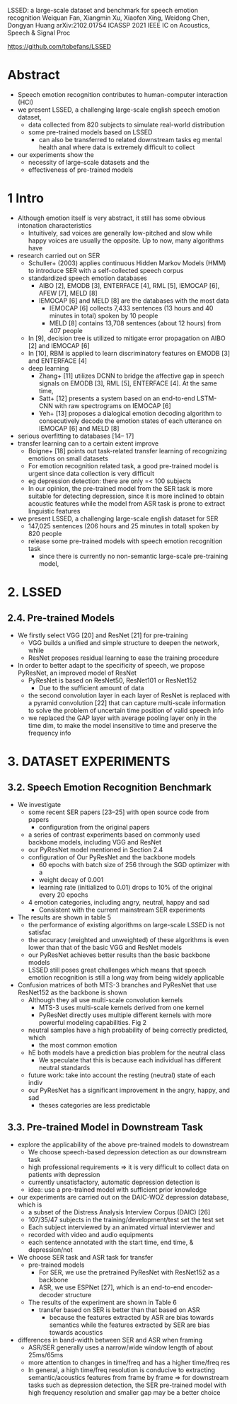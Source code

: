 LSSED: a large-scale dataset and benchmark for speech emotion recognition
Weiquan Fan, Xiangmin Xu, Xiaofen Xing, Weidong Chen, Dongyan Huang
arXiv:2102.01754 ICASSP 2021 IEEE IC on Acoustics, Speech & Signal Proc

https://github.com/tobefans/LSSED

# Abstract

* Speech emotion recognition contributes to human-computer interaction (HCI)
* we present LSSED, a challenging large-scale english speech emotion dataset,
  * data collected from 820 subjects to simulate real-world distribution
  * some pre-trained models based on LSSED
    * can also be transferred to related downstream tasks eg mental health anal
      where data is extremely difficult to collect
* our experiments show the
  * necessity of large-scale datasets and the
  * effectiveness of pre-trained models

# 1 Intro

* Although emotion itself is very abstract,
  it still has some obvious intonation characteristics
  * Intuitively, sad voices are generally low-pitched and slow while
    happy voices are usually the opposite.  Up to now, many algorithms have
* research carried out on SER
  * Schuller+ (2003) applies continuous Hidden Markov Models (HMM) to introduce
    SER with a self-collected speech corpus
  * standardized speech emotion databases
    * AIBO [2], EMODB [3], ENTERFACE [4], RML [5], IEMOCAP [6], AFEW [7],
      MELD [8]
    * IEMOCAP [6] and MELD [8] are the databases with the most data
      * IEMOCAP [6] collects 7,433 sentences (13 hours and 40 minutes in total)
        spoken by 10 people
      * MELD [8] contains 13,708 sentences (about 12 hours) from 407 people
  * In [9], decision tree is utilized to
    mitigate error propagation on AIBO [2] and IEMOCAP [6]
  * In [10], RBM is applied to learn discriminatory features on EMODB [3] and
    ENTERFACE [4]
  * deep learning
    * Zhang+ [11] utilizes DCNN to bridge the affective gap in speech signals
      on EMODB [3], RML [5], ENTERFACE [4]. At the same time,
    * Satt+ [12] presents a system based on an end-to-end LSTM-CNN with raw
      spectrograms on IEMOCAP [6]
    * Yeh+ [13] proposes a dialogical emotion decoding algorithm to
      consecutively decode the emotion states of each utterance on IEMOCAP [6]
      and MELD [8]
* serious overfitting to databases [14– 17]
* transfer learning can to a certain extent improve
  * Boigne+ [18] points out task-related transfer learning of recognizing
    emotions on small datasets
  * For emotion recognition related task, a good pre-trained model is urgent
    since data collection is very difficult
  * eg depression detection: there are only =< 100 subjects
  * In our opinion, the pre-trained model from the SER task is more suitable
    for detecting depression, since
    it is more inclined to obtain acoustic features while the model from ASR
    task is prone to extract linguistic features
* we present LSSED, a challenging large-scale english dataset for SER
  * 147,025 sentences (206 hours and 25 minutes in total) spoken by 820 people
  * release some pre-trained models with speech emotion recognition task
    * since there is currently no non-semantic large-scale pre-training model,

# 2. LSSED

## 2.4. Pre-trained Models

* We firstly select VGG [20] and ResNet [21] for pre-training
  * VGG builds a unified and simple structure to deepen the network, while
  * ResNet proposes residual learning to ease the training procedure
* In order to better adapt to the specificity of speech, we propose PyResNet,
  an improved model of ResNet
  * PyResNet is based on ResNet50, ResNet101 or ResNet152
    * Due to the sufficient amount of data
  * the second convolution layer in each layer of ResNet is replaced with a
    pyramid convolution [22] that can capture multi-scale information
    to solve the problem of uncertain time position of valid speech info
  * we replaced the GAP layer with average pooling layer only in the time dim,
    to make the model insensitive to time and preserve the frequency info

# 3. DATASET EXPERIMENTS

## 3.2. Speech Emotion Recognition Benchmark

* We investigate
  * some recent SER papers [23–25] with open source code from papers
    * configuration from the original papers
  * a series of contrast experiments based on commonly used backbone models,
    including VGG and ResNet
  * our PyResNet model mentioned in Section 2.4
  * configuration of Our PyResNet and the backbone models
    * 60 epochs with batch size of 256 through the SGD optimizer with a
    * weight decay of 0.001
    * learning rate (initialized to 0.01) drops to 10% of the original
      every 20 epochs
  * 4 emotion categories, including angry, neutral, happy and sad
    * Consistent with the current mainstream SER experiments
* The results are shown in table 5
  * the performance of existing algorithms on large-scale LSSED is not satisfac
  * the accuracy (weighted and unweighted) of these algorithms is even lower
    than that of the basic VGG and ResNet models
  * our PyResNet achieves better results than the basic backbone models
  * LSSED still poses great challenges which means that
    speech emotion recognition is still a long way from being widely applicable
* Confusion matrices of
  both MTS-3 branches and PyResNet that use ResNet152 as the backbone is shown
  * Although they all use multi-scale convolution kernels
    * MTS-3 uses multi-scale kernels derived from one kernel
    * PyResNet directly uses
      multiple different kernels with more powerful modeling capabilities. Fig 2
  * neutral samples have a high probability of being correctly predicted, which
    * the most common emotion
  * hE both models have a prediction bias problem for the neutral class
    * We speculate that this is because each individual has different neutral
      standards
  * future work: take into account the resting (neutral) state of each indiv
  * our PyResNet has a significant improvement in the angry, happy, and sad
    * theses categories are less predictable

## 3.3. Pre-trained Model in Downstream Task

* explore the applicability of the above pre-trained models to downstream
  * We choose speech-based depression detection as our downstream task
  * high professional requirements =>
    it is very difficult to collect data on patients with depression
  * currently unsatisfactory, automatic depression detection is
  * idea: use a pre-trained model with sufficient prior knowledge
* our experiments are carried out on
  the DAIC-WOZ depression database, which is
  * a subset of the Distress Analysis Interview Corpus (DAIC) [26]
  * 107/35/47 subjects in the training/development/test set the test set
  * Each subject interviewed by an animated virtual interviewer and
  * recorded with video and audio equipments
  * each sentence annotated with the start time, end time, & depression/not
* We choose SER task and ASR task for transfer
  * pre-trained models
    * For SER, we use the pretrained PyResNet with ResNet152 as a backbone
    * ASR, we use ESPNet [27], which is an end-to-end encoder-decoder structure
  * The results of the experiment are shown in Table 6
    * transfer based on SER is better than that based on ASR
      * because the features extracted by ASR are bias towards semantics while
        the features extracted by SER are bias towards acoustics
* differences in band-width between SER and ASR when framing
  * ASR/SER generally uses a narrow/wide window length of about 25ms/65ms
  * more attention to changes in time/freq and has a higher time/freq res
  * In general, a high time/freq resolution is conducive to extracting
    semantic/acoustics features from frame by frame
  => for downstream tasks such as depression detection, the SER pre-trained
    model with high frequency resolution and smaller gap may be a better choice
